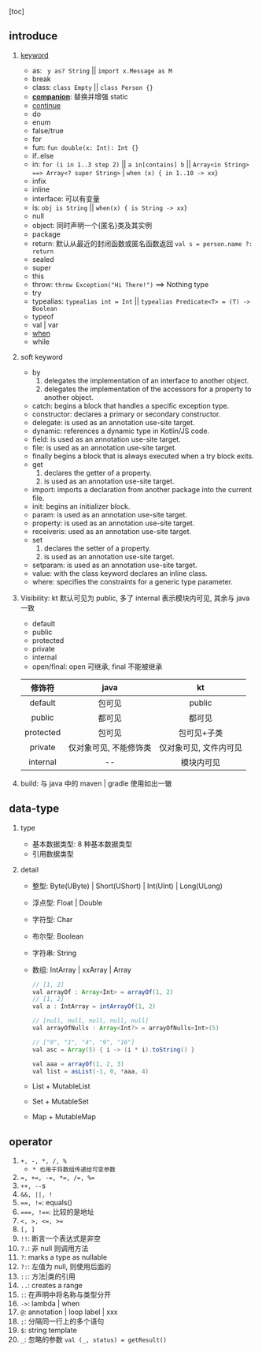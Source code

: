 [toc]

## introduce

1. [keyword](https://kotlinlang.org/docs/keyword-reference.html)

   - as: ` y as? String` || `import x.Message as M `
   - break
   - class: `class Empty` || `class Person {}`
   - **[companion](https://zhuanlan.zhihu.com/p/136293085)**: 替换并增强 static
   - [continue](https://kotlinlang.org/docs/returns.html)
   - do
   - enum
   - false/true
   - for
   - fun: `fun double(x: Int): Int {}`
   - if..else
   - in: `for (i in 1..3 step 2)` || `a in[contains] b` || `Array<in String> ==> Array<? super String>` | `when (x) { in 1..10 -> xx}`
   - infix
   - inline
   - interface: 可以有变量
   - is: `obj is String` || `when(x) { is String -> xx}`
   - null
   - object: 同时声明一个{匿名}类及其实例
   - package
   - return: 默认从最近的封闭函数或匿名函数返回 `val s = person.name ?: return`
   - sealed
   - super
   - this
   - throw: `throw Exception("Hi There!")` ==> Nothing type
   - try
   - typealias: `typealias int = Int` || `typealias Predicate<T> = (T) -> Boolean`
   - typeof
   - val | var
   - [when](https://kotlinlang.org/docs/control-flow.html#when-expression)
   - while

2. soft keyword

   - by
     1. delegates the implementation of an interface to another object.
     2. delegates the implementation of the accessors for a property to another object.
   - catch: begins a block that handles a specific exception type.
   - constructor: declares a primary or secondary constructor.
   - delegate: is used as an annotation use-site target.
   - dynamic: references a dynamic type in Kotlin/JS code.
   - field: is used as an annotation use-site target.
   - file: is used as an annotation use-site target.
   - finally begins a block that is always executed when a try block exits.
   - get
     1. declares the getter of a property.
     2. is used as an annotation use-site target.
   - import: imports a declaration from another package into the current file.
   - init: begins an initializer block.
   - param: is used as an annotation use-site target.
   - property: is used as an annotation use-site target.
   - receiveris: used as an annotation use-site target.
   - set
     1. declares the setter of a property.
     2. is used as an annotation use-site target.
   - setparam: is used as an annotation use-site target.
   - value: with the class keyword declares an inline class.
   - where: specifies the constraints for a generic type parameter.

3. Visibility: kt 默认可见为 public, 多了 internal 表示模块内可见, 其余与 java 一致

   - default
   - public
   - protected
   - private
   - internal
   - open/final: open 可继承, final 不能被继承

   |  修饰符   |          java          |           kt           |
   | :-------: | :--------------------: | :--------------------: |
   |  default  |         包可见         |         public         |
   |  public   |         都可见         |         都可见         |
   | protected |         包可见         |      包可见+子类       |
   |  private  | 仅对象可见, 不能修饰类 | 仅对象可见, 文件内可见 |
   | internal  |           --           |       模块内可见       |

4. build: 与 java 中的 maven | gradle 使用如出一辙

## data-type

1. type

   - 基本数据类型: 8 种基本数据类型
   - 引用数据类型

2. detail

   - 整型: Byte(UByte) | Short(UShort) | Int(UInt) | Long(ULong)
   - 浮点型: Float | Double
   - 字符型: Char
   - 布尔型: Boolean
   - 字符串: String
   - 数组: IntArray | xxArray | Array<Any>

     ```java
     // [1, 2]
     val arrayOf : Array<Int> = arrayOf(1, 2)
     // [1, 2]
     val a : IntArray = intArrayOf(1, 2)

     // [null, null, null, null, null]
     val arrayOfNulls : Array<Int?> = arrayOfNulls<Int>(5)

     // ["0", "1", "4", "9", "16"]
     val asc = Array(5) { i -> (i * i).toString() }

     val aaa = arrayOf(1, 2, 3)
     val list = asList(-1, 0, *aaa, 4)
     ```

   - List + MutableList
   - Set + MutableSet
   - Map + MutableMap

## operator

1. `+, -, *, /, %`
   - `* 也用于将数组传递给可变参数`
2. `=, +=, -=, *=, /=, %=`
3. `++, --`s
4. `&&, ||, !`
5. `==, !=`: equals()
6. `===, !==`: 比较的是地址
7. `<, >, <=, >=`
8. `[, ]`
9. `!!`: 断言一个表达式是非空
10. `?.`: 非 null 则调用方法
11. `?`: marks a type as nullable
12. `?:`: 左值为 null, 则使用后面的
13. `::`: 方法|类的引用
14. `..`: creates a range
15. `:`: 在声明中将名称与类型分开
16. `->`: lambda | when
17. `@`: annotation | loop label | xxx
18. `;`: 分隔同一行上的多个语句
19. `$`: string template
20. `_`: 忽略的参数 `val (_, status) = getResult()`
